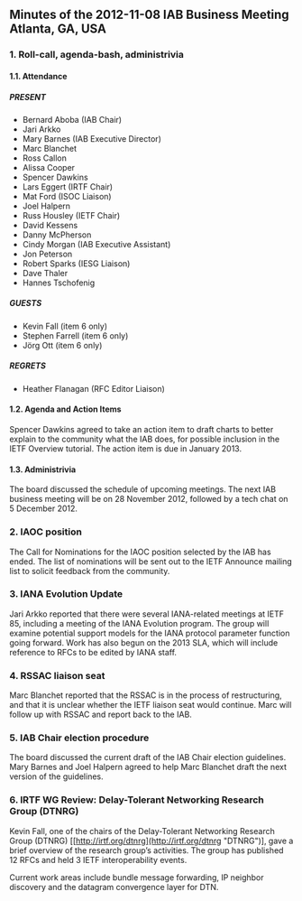 
Minutes of the 2012-11-08 IAB Business Meeting 
Atlanta, GA, USA
----------------------------------------------------------------


### 1. Roll-call, agenda-bash, administrivia


#### 1.1. Attendance


##### PRESENT


* Bernard Aboba (IAB Chair)
* Jari Arkko
* Mary Barnes (IAB Executive Director)
* Marc Blanchet
* Ross Callon
* Alissa Cooper
* Spencer Dawkins
* Lars Eggert (IRTF Chair)
* Mat Ford (ISOC Liaison)
* Joel Halpern
* Russ Housley (IETF Chair)
* David Kessens
* Danny McPherson
* Cindy Morgan (IAB Executive Assistant)
* Jon Peterson
* Robert Sparks (IESG Liaison)
* Dave Thaler
* Hannes Tschofenig


##### GUESTS


* Kevin Fall (item 6 only)
* Stephen Farrell (item 6 only)
* Jörg Ott (item 6 only)


##### REGRETS


* Heather Flanagan (RFC Editor Liaison)


#### 1.2. Agenda and Action Items


Spencer Dawkins agreed to take an action item to draft charts to better explain to the community what the IAB does, for possible inclusion in the IETF Overview tutorial. The action item is due in January 2013.


#### 1.3. Administrivia


The board discussed the schedule of upcoming meetings. The next IAB business meeting will be on 28 November 2012, followed by a tech chat on 5 December 2012.


### 2. IAOC position


The Call for Nominations for the IAOC position selected by the IAB has ended. The list of nominations will be sent out to the IETF Announce mailing list to solicit feedback from the community.


### 3. IANA Evolution Update


Jari Arkko reported that there were several IANA-related meetings at IETF 85, including a meeting of the IANA Evolution program. The group will examine potential support models for the IANA protocol parameter function going forward. Work has also begun on the 2013 SLA, which will include reference to RFCs to be edited by IANA staff.


### 4. RSSAC liaison seat


Marc Blanchet reported that the RSSAC is in the process of restructuring, and that it is unclear whether the IETF liaison seat would continue. Marc will follow up with RSSAC and report back to the IAB.


### 5. IAB Chair election procedure


The board discussed the current draft of the IAB Chair election guidelines. Mary Barnes and Joel Halpern agreed to help Marc Blanchet draft the next version of the guidelines.


### 6. IRTF WG Review: Delay-Tolerant Networking Research Group (DTNRG)


Kevin Fall, one of the chairs of the Delay-Tolerant Networking Research Group (DTNRG) [[http://irtf.org/dtnrg](http://irtf.org/dtnrg "DTNRG")], gave a brief overview of the research group’s activities. The group has published 12 RFCs and held 3 IETF interoperability events.


Current work areas include bundle message forwarding, IP neighbor discovery and the datagram convergence layer for DTN.


